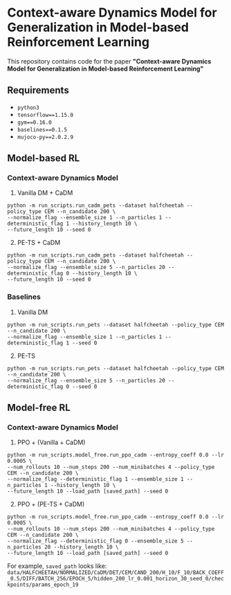 # Context-aware Dynamics Model for Generalization in Model-based Reinforcement Learning

This repository contains code for the paper
**"Context-aware Dynamics Model for Generalization in Model-based Reinforcement Learning"** 

## Requirements

* `python3`
* `tensorflow==1.15.0`
* `gym==0.16.0`
* `baselines==0.1.5`
* `mujoco-py==2.0.2.9`

## Model-based RL

### Context-aware Dynamics Model

1. Vanilla DM + CaDM
```
python -m run_scripts.run_cadm_pets --dataset halfcheetah --policy_type CEM --n_candidate 200 \
--normalize_flag --ensemble_size 1 --n_particles 1 --deterministic_flag 1 --history_length 10 \
--future_length 10 --seed 0
```

2. PE-TS + CaDM
```
python -m run_scripts.run_cadm_pets --dataset halfcheetah --policy_type CEM --n_candidate 200 \
--normalize_flag --ensemble_size 5 --n_particles 20 --deterministic_flag 0 --history_length 10 \
--future_length 10 --seed 0
```

### Baselines

1. Vanilla DM
```
python -m run_scripts.run_pets --dataset halfcheetah --policy_type CEM --n_candidate 200 \
--normalize_flag --ensemble_size 1 --n_particles 1 --deterministic_flag 1 --seed 0
```

2. PE-TS
```
python -m run_scripts.run_pets --dataset halfcheetah --policy_type CEM --n_candidate 200 \
--normalize_flag --ensemble_size 5 --n_particles 20 --deterministic_flag 0 --seed 0
```

## Model-free RL

### Context-aware Dynamics Model

1. PPO + (Vanilla + CaDM)
```
python -m run_scripts.model_free.run_ppo_cadm --entropy_coeff 0.0 --lr 0.0005 \
--num_rollouts 10 --num_steps 200 --num_minibatches 4 --policy_type CEM --n_candidate 200 \
--normalize_flag --deterministic_flag 1 --ensemble_size 1 --n_particles 1 --history_length 10 \
--future_length 10 --load_path [saved_path] --seed 0
```

2. PPO + (PE-TS + CaDM)
```
python -m run_scripts.model_free.run_ppo_cadm --entropy_coeff 0.0 --lr 0.0005 \
--num_rollouts 10 --num_steps 200 --num_minibatches 4 --policy_type CEM --n_candidate 200 \
--normalize_flag --deterministic_flag 0 --ensemble_size 5 --n_particles 20 --history_length 10 \
--future_length 10 --load_path [saved_path] --seed 0
```

For example, `saved_path` looks like:
`data/HALFCHEETAH/NORMALIZED/CaDM/DET/CEM/CAND_200/H_10/F_10/BACK_COEFF_0.5/DIFF/BATCH_256/EPOCH_5/hidden_200_lr_0.001_horizon_30_seed_0/checkpoints/params_epoch_19`
